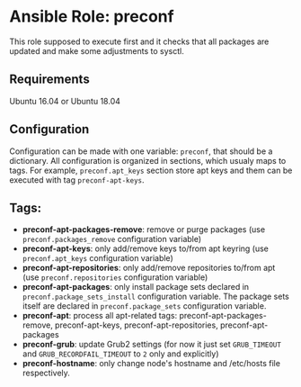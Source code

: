 # Ansible Role: preconf

This role supposed to execute first and it checks that all packages are updated and make some adjustments to sysctl.


## Requirements

Ubuntu 16.04 or
Ubuntu 18.04

## Configuration

Configuration can be made with one variable: `preconf`, that should be a dictionary. All configuration is organized in sections, which usualy maps to tags. For example, `preconf.apt_keys` section store apt keys and them can be executed with tag `preconf-apt-keys`.


## Tags:

- **preconf-apt-packages-remove**: remove or purge packages (use `preconf.packages_remove` configuration variable)
- **preconf-apt-keys**: only add/remove keys to/from apt keyring (use `preconf.apt_keys` configuration variable)
- **preconf-apt-repositories**: only add/remove repositories to/from apt (use `preconf.repositories` configuration variable)
- **preconf-apt-packages**: only install package sets declared in `preconf.package_sets_install` configuration variable. The package sets itself are declared in `preconf.package_sets` configuration variable.
- **preconf-apt**: process all apt-related tags: preconf-apt-packages-remove, preconf-apt-keys, preconf-apt-repositories, preconf-apt-packages
- **preconf-grub**: update Grub2 settings (for now it just set `GRUB_TIMEOUT` and `GRUB_RECORDFAIL_TIMEOUT` to `2` only and explicitly)
- **preconf-hostname**: only change node's hostname and /etc/hosts file respectively.
